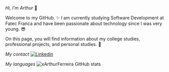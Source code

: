 *Hi, I’m Arthur* 👋

Welcome to my GitHub. ✨
I am currently studying Software Development at Fatec Franca and have been passionate about technology since I was very young. 😎

On this page, you will find information about my college studies, professional projects, and personal studies. 📖

*My contact*
[![Linkedin](https://img.shields.io/badge/LinkedIn-0077B5?style=for-the-badge&logo=linkedin&logoColor=white)](https://br.linkedin.com/in/arthur-ferreira-813885204)

*My languages*
![xArthurFerreira GitHub stats](https://github-readme-stats.vercel.app/api?username=xArthurFerreira&show_icons=true&theme=radical)

